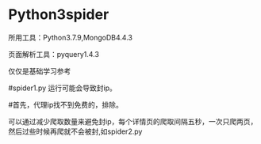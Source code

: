 # Python3spider

所用工具：Python3.7.9,MongoDB4.4.3

页面解析工具：pyquery1.4.3

仅仅是基础学习参考

#spider1.py 运行可能会导致封ip。

#首先，代理ip找不到免费的，排除。

可以通过减少爬取数量来避免封ip，每个详情页的爬取间隔五秒，一次只爬两页，然后过些时候再爬就不会被封,如spider2.py
